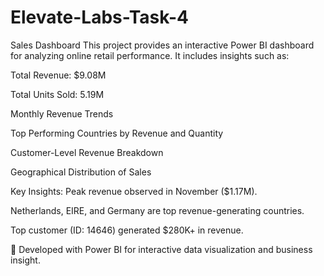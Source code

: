# Elevate-Labs-Task-4
Sales Dashboard
This project provides an interactive Power BI dashboard for analyzing online retail performance. It includes insights such as:

Total Revenue: $9.08M

Total Units Sold: 5.19M

Monthly Revenue Trends

Top Performing Countries by Revenue and Quantity

Customer-Level Revenue Breakdown

Geographical Distribution of Sales

Key Insights:
Peak revenue observed in November ($1.17M).

Netherlands, EIRE, and Germany are top revenue-generating countries.

Top customer (ID: 14646) generated $280K+ in revenue.

📍 Developed with Power BI for interactive data visualization and business insight.
